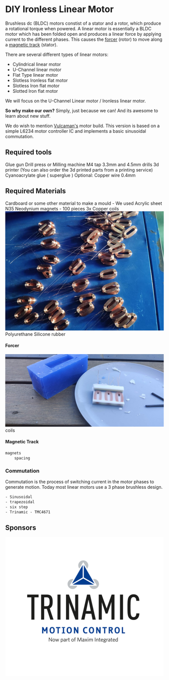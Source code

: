 
# DIY Ironless Linear Motor
Brushless dc (BLDC) motors constist of a stator and a rotor, which produce a rotational torque when powered. A linear motor is essentially a BLDC motor which has been folded open and produces a linear force by applying current to the different phases. This causes the [forcer](#forcer) (rotor)  to move along a [magnetic track](#magnetic-track) (stator).

There are several different types of linear motors:

* Cylindrical linear motor
* U-Channel linear motor
* Flat Type linear motor
* Slotless Ironless flat motor
* Slotless Iron flat motor
* Slotted Iron flat motor

We will focus on the U-Channel Linear motor / Ironless linear motor.

__So why make our own?__
Simply, just because we can! And its awesome to learn about new stuff.

We do wish to mention [Vulcaman's](https://www.instructables.com/id/DIY-IRONLESS-LINEAR-SERVO-MOTOR/) motor build. This version is based on a simple L6234 motor controller IC and implements a basic sinusoidal commutation.

## Required tools
Glue gun
Drill press or Milling machine
M4 tap
3.3mm and 4.5mm drills
3d printer (You can also order the 3d printed parts from a printing service)
Cyanoacrylate glue ( superglue )
Optional: Copper wire 0.4mm



## Required Materials
Cardboard or some other material to make a mould - We used Acrylic sheet
N35 Neodynium magnets - 100 pieces
3x Copper coils ![Coils](/images/coils.jpg) 
Polyurethane
Silicone rubber




#### Forcer
![Forcer](/images/forcer.jpg) 
	coils
#### Magnetic Track
	magnets
		spacing
		
### Commutation
Commutation is the process of switching current in the motor phases to generate motion. Today most linear motors use a 3 phase brushless design. 

	- Sinusoidal
	- trapezoidal
	- six step
	- Trinamic - TMC4671
	
	
		
## Sponsors
![Trinamic](/images/TRINAMIC_LOGO_STANDARD_RGB.png)
